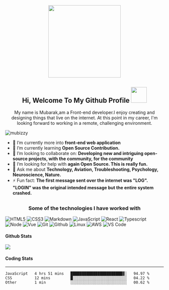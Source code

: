 <h2  align='center'><img src="https://media.giphy.com/media/M9gbBd9nbDrOTu1Mqx/giphy.gif" width="230"></h2>
<h2 align="center"> Hi, Welcome To My Github Profile <img src="https://media.giphy.com/media/12oufCB0MyZ1Go/giphy.gif" width="50"></h2>
<p align='center'>My name is Mubarak,am a Front-end developer.I enjoy creating and designing things that live on the internet. At this point in my career, I'm looking forward to working in a remote, challenging environment.</p>
<p align="left"> <img src="https://komarev.com/ghpvc/?username=mubizzy" alt="mubizzy" /> </p>

- 🔭 I’m currently more into **front-end web application**
- 🌱 I’m currently learning **Open Source Contribution.**
- 👯 I’m looking to collaborate on: **Developing new and intriguing open-source projects, with the community, for the community**
- 🤔 I’m looking for help with **again Open Source. This is really fun.**
- 💬 Ask me about **Technology, Aviation, Troubleshooting, Psychology, Neuroscience, Nature.**
- ⚡ Fun fact: **The first message sent over the internet was "LOG". "LOGIN" was the original intended message but the entire system crashed.**

## <h3 align='center'>Some of the technologies I have worked with</h3>

![HTML5](https://img.shields.io/badge/-HTML5-000000?style=for-the-badge&logo=HTML5)
![CSS3](https://img.shields.io/badge/-CSS3-000000?style=for-the-badge&logo=CSS3)
![Markdown](http://img.shields.io/badge/-Markdown-000000?style=for-the-badge&logo=Markdown&logoColor=magenta)
![JavaScript](https://img.shields.io/badge/-JavaScript-000000?style=for-the-badge&logo=javascript)
![React](https://img.shields.io/badge/-React-000000?style=for-the-badge&logo=react)
![Typescript](https://img.shields.io/badge/-TypeScript-000000?style=for-the-badge&logo=typescript)
![Node](https://img.shields.io/badge/-Nodejs-000000?style=for-the-badge&logo=node.js)
![Vue](https://img.shields.io/badge/-vuejs-000000?style=for-the-badge&logo=vue.js)
![Git](http://img.shields.io/badge/-Git-000000?style=for-the-badge&logo=Git)
![Github](http://img.shields.io/badge/-Github-000000?style=for-the-badge&logo=Github&logoColor=green)
![Linux](http://img.shields.io/badge/-Linux-000000?style=for-the-badge&logo=linux)
![AWS](http://img.shields.io/badge/-AWS-000000?style=for-the-badge&logo=Amazon-aws&logoColor=cyan)
![VS Code](http://img.shields.io/badge/-VS%20Code-000000?style=for-the-badge&logo=Visual-studio-code&logoColor=blue)

#### Github Stats

[<img align="center" width="" src="https://github-readme-stats.vercel.app/api?username=mubizzy&show_icons=true&theme=tokyonight"/>](https://github.com/mubizzy/)

#### Coding Stats
---

<!--START_SECTION:waka-->

```text
JavaScript   4 hrs 51 mins   ███████████████████████▓░   94.97 %
CSS          12 mins         █░░░░░░░░░░░░░░░░░░░░░░░░   04.22 %
Other        1 min           ░░░░░░░░░░░░░░░░░░░░░░░░░   00.62 %
```

<!--END_SECTION:waka-->




